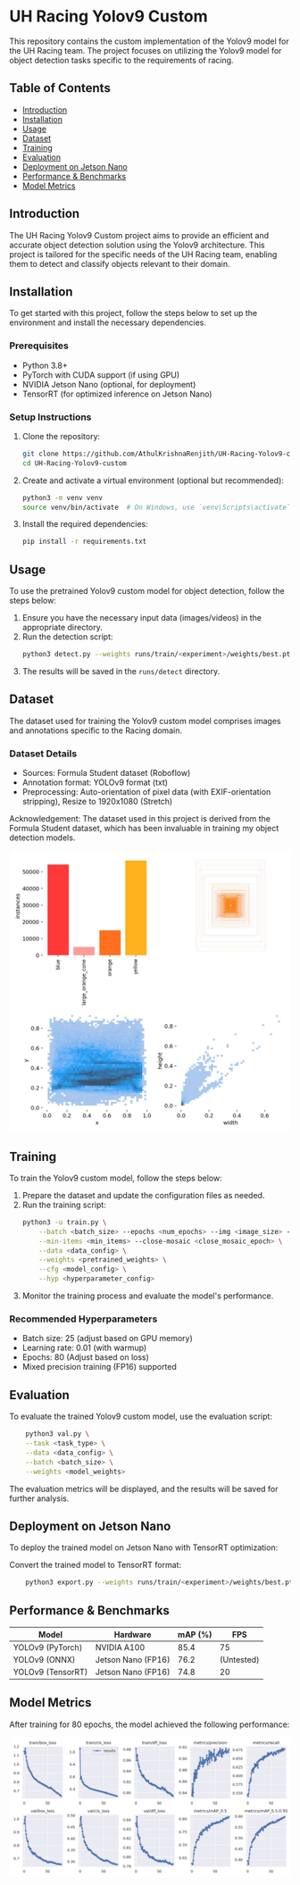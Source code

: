 # UH Racing Yolov9 Custom

This repository contains the custom implementation of the Yolov9 model for the UH Racing team. The project focuses on utilizing the Yolov9 model for object detection tasks specific to the requirements of racing.

## Table of Contents

- [Introduction](#introduction)
- [Installation](#installation)
- [Usage](#usage)
- [Dataset](#dataset)
- [Training](#training)
- [Evaluation](#evaluation)
- [Deployment on Jetson Nano](#deployment-on-jetson-nano)
- [Performance & Benchmarks](#performance--benchmarks)
- [Model Metrics](#model-metrics)

## Introduction

The UH Racing Yolov9 Custom project aims to provide an efficient and accurate object detection solution using the Yolov9 architecture. This project is tailored for the specific needs of the UH Racing team, enabling them to detect and classify objects relevant to their domain.

## Installation

To get started with this project, follow the steps below to set up the environment and install the necessary dependencies.

### Prerequisites
- Python 3.8+
- PyTorch with CUDA support (if using GPU)
- NVIDIA Jetson Nano (optional, for deployment)
- TensorRT (for optimized inference on Jetson Nano)

### Setup Instructions

1. Clone the repository:
    ```bash
    git clone https://github.com/AthulKrishnaRenjith/UH-Racing-Yolov9-custom.git
    cd UH-Racing-Yolov9-custom
    ```

2. Create and activate a virtual environment (optional but recommended):
    ```bash
    python3 -m venv venv
    source venv/bin/activate  # On Windows, use `venv\Scripts\activate`
    ```

3. Install the required dependencies:
    ```bash
    pip install -r requirements.txt
    ```

## Usage

To use the pretrained Yolov9 custom model for object detection, follow the steps below:

1. Ensure you have the necessary input data (images/videos) in the appropriate directory.
2. Run the detection script:
    ```bash
    python3 detect.py --weights runs/train/<experiment>/weights/best.pt --conf 0.1 --source <path_to_input_data> --device 0
    ```
3. The results will be saved in the `runs/detect` directory.

## Dataset

The dataset used for training the Yolov9 custom model comprises images and annotations specific to the Racing domain.

### Dataset Details
- Sources: Formula Student dataset (Roboflow)
- Annotation format: YOLOv9 format (txt)
- Preprocessing: Auto-orientation of pixel data (with EXIF-orientation stripping), Resize to 1920x1080 (Stretch)

Acknowledgement: The dataset used in this project is derived from the Formula Student dataset, which has been invaluable in training my object detection models.

![Dataset](/runs/train/exp1/labels.jpg)

## Training

To train the Yolov9 custom model, follow the steps below:

1. Prepare the dataset and update the configuration files as needed.
2. Run the training script:
    ```bash
	python3 -u train.py \
    	--batch <batch_size> --epochs <num_epochs> --img <image_size> --device <device_id> \
    	--min-items <min_items> --close-mosaic <close_mosaic_epoch> \
    	--data <data_config> \
    	--weights <pretrained_weights> \
    	--cfg <model_config> \
    	--hyp <hyperparameter_config>
    ```
3. Monitor the training process and evaluate the model's performance.

### Recommended Hyperparameters
- Batch size: 25 (adjust based on GPU memory)
- Learning rate: 0.01 (with warmup)
- Epochs: 80 (Adjust based on loss)
- Mixed precision training (FP16) supported

## Evaluation

To evaluate the trained Yolov9 custom model, use the evaluation script:
   ```bash
	   python3 val.py \
	   --task <task_type> \
	   --data <data_config> \
	   --batch <batch_size> \
	   --weights <model_weights>
   ```
The evaluation metrics will be displayed, and the results will be saved for further analysis.

## Deployment on Jetson Nano

To deploy the trained model on Jetson Nano with TensorRT optimization:

Convert the trained model to TensorRT format:
   ```bash
	   python3 export.py --weights runs/train/<experiment>/weights/best.pt --include engine --device 0 --half --simplify
   ```
## Performance & Benchmarks

| Model | Hardware | mAP (%) | FPS |
|--------|------------|---------|-----|
| YOLOv9 (PyTorch)  | NVIDIA A100        | 85.4 | 75 |
| YOLOv9 (ONNX)     | Jetson Nano (FP16) | 76.2 | (Untested) |
| YOLOv9 (TensorRT) | Jetson Nano (FP16) | 74.8 | 20 |

## Model Metrics

After training for 80 epochs, the model achieved the following performance:

![Metrics](/runs/train/exp1/results.png)



